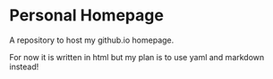 # Personal Homepage

A repository to host my github.io homepage. 

For now it is written in html but my plan is to use yaml and markdown instead!
